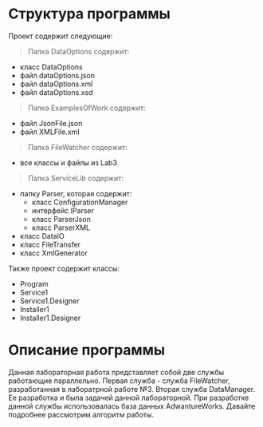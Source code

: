 # Структура программы
Проект содержит следующие:

> Папка DataOptions содержит:
- класс DataOptions
- файл dataOptions.json
- файл dataOptions.xml
- файл dataOptions.xsd

> Папка ExamplesOfWork содержит:
- файл JsonFile.json
- файл XMLFile.xml

> Папка FileWatcher содержит:
- все классы и файлы из Lab3

> Папка ServiceLib содержит:
  - папку Parser, которая содержит:
    - класс ConfigurationManager
    - интерфейс IParser
    - класс ParserJson
    - класс ParserXML
- класс DataIO
- класс FileTransfer
- класс XmlGenerator

Также проект содержит классы:
- Program
- Service1
- Service1.Designer
- Installer1
- Installer1.Designer

# Описание программы
Данная лабораторная работа представляет собой две службы работающие параллельно. Первая служба - служба FileWatcher, разработанная в лаборатрной работе №3. Вторая служба DataManager. Ее разработка и была задачей данной лабораторной. При разработке данной службы использовалась база данных AdwantureWorks. Давайте подробнее рассмотрим алгоритм работы.
